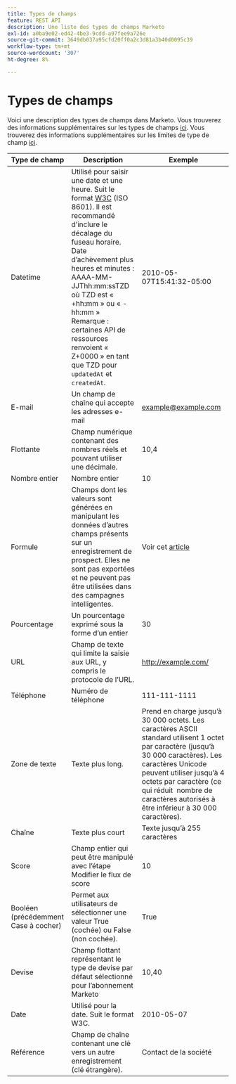 ```yaml
---
title: Types de champs
feature: REST API
description: Une liste des types de champs Marketo
exl-id: a0ba9e02-ed42-4be3-9cdd-a97fee9a726e
source-git-commit: 3649db037a95cfd20ff0a2c3d81a3b40d0095c39
workflow-type: tm+mt
source-wordcount: '307'
ht-degree: 8%

---
```


# Types de champs

Voici une description des types de champs dans Marketo. Vous trouverez des informations supplémentaires sur les types de champs [ici](https://experienceleague.adobe.com/en/docs/marketo/using/product-docs/administration/field-management/custom-field-type-glossary). Vous trouverez des informations supplémentaires sur les limites de type de champ [ici](https://nation.marketo.com/t5/knowledgebase/marketo-field-limits-by-field-type/ta-p/251613).

| Type de champ | Description | Exemple |
| --- | --- | --- |
| Datetime | Utilisé pour saisir une date et une heure. Suit le format [W3C](https://www.w3.org/TR/NOTE-datetime) (ISO 8601). Il est recommandé d’inclure le décalage du fuseau horaire. Date d’achèvement plus heures et minutes : AAAA-MM-JJThh:mm:ssTZD où TZD est « +hh:mm » ou « -hh:mm » Remarque : certaines API de ressources renvoient « Z+0000 » en tant que TZD pour `updatedAt` et `createdAt`. | 2010-05-07T15:41:32-05:00 |
| E-mail | Un champ de chaîne qui accepte les adresses e-mail | <example@example.com> |
| Flottante | Champ numérique contenant des nombres réels et pouvant utiliser une décimale. | 10,4 |
| Nombre entier | Nombre entier | 10 |
| Formule | Champs dont les valeurs sont générées en manipulant les données d’autres champs présents sur un enregistrement de prospect. Elles ne sont pas exportées et ne peuvent pas être utilisées dans des campagnes intelligentes. | Voir cet [article](https://experienceleague.adobe.com/en/docs/marketo/using/product-docs/administration/field-management/create-and-use-a-concatenated-string-formula-field) |
| Pourcentage | Un pourcentage exprimé sous la forme d’un entier | 30 |
| URL | Champ de texte qui limite la saisie aux URL, y compris le protocole de l’URL. | <http://example.com/> |
| Téléphone | Numéro de téléphone | 111-111-1111 |
| Zone de texte | Texte plus long. | Prend en charge jusqu’à 30 000 octets. Les caractères ASCII standard utilisent 1 octet par caractère (jusqu’à 30 000 caractères). Les caractères Unicode peuvent utiliser jusqu’à 4 octets par caractère (ce qui réduit  nombre de caractères autorisés à être inférieur à 30 000 caractères). |
| Chaîne | Texte plus court | Texte jusqu’à 255 caractères |
| Score | Champ entier qui peut être manipulé avec l’étape Modifier le flux de score | 10 |
| Booléen (précédemment Case à cocher) | Permet aux utilisateurs de sélectionner une valeur True (cochée) ou False (non cochée). | True |
| Devise | Champ flottant représentant le type de devise par défaut sélectionné pour l’abonnement Marketo | 10,40 |
| Date | Utilisé pour la date. Suit le format W3C. | 2010-05-07 |
| Référence | Champ de chaîne contenant une clé vers un autre enregistrement (clé étrangère). | Contact de la société |
